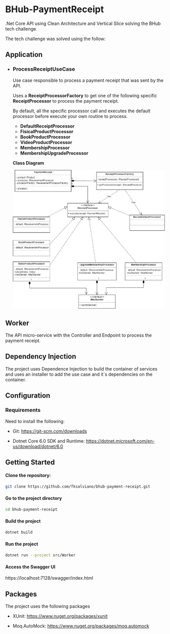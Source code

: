 # BHub-PaymentReceipt

.Net Core API using Clean Architecture and Vertical Slice solving the BHub tech challenge.

The tech challenge was solved using the follow:

## Application

- ### ProcessReceiptUseCase
    Use case responsible to process a payment receipt that was sent by the API.

    Uses a **ReceiptProcessorFactory** to get  one of the following specific **ReceiptProcessor** to process the payment receipt.
    
    By default, all the specific processor call and executes the default processor before execute your own routine to process.

    - **DefaultReceiptProcessor**
    - **FisicalProductProcessor**
    - **BookProductProcessor**
    - **VideoProductProcessor**
    - **MembershipProcessor**
    - **MembershipUpgradeProcessor**
    
    **Class Diagram**

    ![Class Diagram](/doc/Payment%20Receipt%20Process.drawio.png?raw=true "Class Diagram")

## Worker

The API micro-service with the Controller and Endpoint to process the payment receipt.

## Dependency Injection

The project uses Dependence Injection to build the container of services and uses an installer to add the use case and it´s dependencies  on the container.

## Configuration

### Requirements

Need to install the following:

- Git:
    https://git-scm.com/downloads

- Dotnet Core 6.0 SDK and Runtime:
    https://dotnet.microsoft.com/en-us/download/dotnet/6.0


## Getting Started

#### Clone the repository:

```bash
git clone https://github.com/fksalviano/bhub-payment-receipt.git
```

#### Go to the project directory

```bash
cd bhub-payment-receipt
```

#### Build the project

```bash
dotnet build
```

#### Run the project

```bash
dotnet run --project src/Worker
```

#### Access the Swagger UI

https://localhost:7128/swagger/index.html


## Packages

The project uses the following packages

- XUnit:
    https://www.nuget.org/packages/xunit

- Moq.AutoMock:
    https://www.nuget.org/packages/moq.automock
